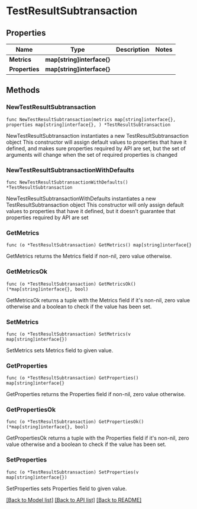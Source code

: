 # TestResultSubtransaction

## Properties

Name | Type | Description | Notes
------------ | ------------- | ------------- | -------------
**Metrics** | **map[string]interface{}** |  | 
**Properties** | **map[string]interface{}** |  | 

## Methods

### NewTestResultSubtransaction

`func NewTestResultSubtransaction(metrics map[string]interface{}, properties map[string]interface{}, ) *TestResultSubtransaction`

NewTestResultSubtransaction instantiates a new TestResultSubtransaction object
This constructor will assign default values to properties that have it defined,
and makes sure properties required by API are set, but the set of arguments
will change when the set of required properties is changed

### NewTestResultSubtransactionWithDefaults

`func NewTestResultSubtransactionWithDefaults() *TestResultSubtransaction`

NewTestResultSubtransactionWithDefaults instantiates a new TestResultSubtransaction object
This constructor will only assign default values to properties that have it defined,
but it doesn't guarantee that properties required by API are set

### GetMetrics

`func (o *TestResultSubtransaction) GetMetrics() map[string]interface{}`

GetMetrics returns the Metrics field if non-nil, zero value otherwise.

### GetMetricsOk

`func (o *TestResultSubtransaction) GetMetricsOk() (*map[string]interface{}, bool)`

GetMetricsOk returns a tuple with the Metrics field if it's non-nil, zero value otherwise
and a boolean to check if the value has been set.

### SetMetrics

`func (o *TestResultSubtransaction) SetMetrics(v map[string]interface{})`

SetMetrics sets Metrics field to given value.


### GetProperties

`func (o *TestResultSubtransaction) GetProperties() map[string]interface{}`

GetProperties returns the Properties field if non-nil, zero value otherwise.

### GetPropertiesOk

`func (o *TestResultSubtransaction) GetPropertiesOk() (*map[string]interface{}, bool)`

GetPropertiesOk returns a tuple with the Properties field if it's non-nil, zero value otherwise
and a boolean to check if the value has been set.

### SetProperties

`func (o *TestResultSubtransaction) SetProperties(v map[string]interface{})`

SetProperties sets Properties field to given value.



[[Back to Model list]](../README.md#documentation-for-models) [[Back to API list]](../README.md#documentation-for-api-endpoints) [[Back to README]](../README.md)


